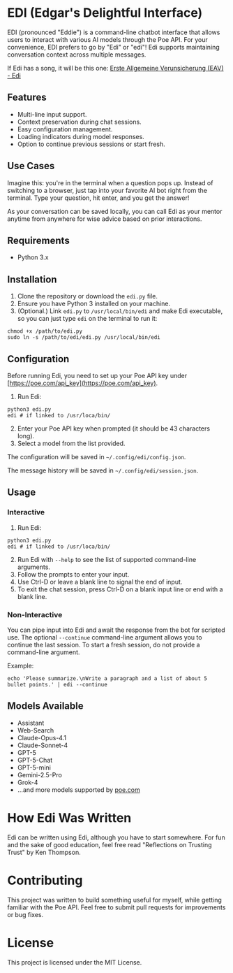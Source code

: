# EDI (Edgar's Delightful Interface)

EDI (pronounced "Eddie") is a command-line chatbot interface that allows users to interact with various AI models through the Poe API.
For your convenience, EDI prefers to go by "Edi" or "edi"!
Edi supports maintaining conversation context across multiple messages.

If Edi has a song, it will be this one: [Erste Allgemeine Verunsicherung (EAV) - Edi](https://www.youtube.com/watch?v=QN1Ek7pAoVc)

## Features

- Multi-line input support.
- Context preservation during chat sessions.
- Easy configuration management.
- Loading indicators during model responses.
- Option to continue previous sessions or start fresh.

## Use Cases

Imagine this: you're in the terminal when a question pops up.
Instead of switching to a browser, just tap into your favorite AI bot right from the terminal.
Type your question, hit enter, and you get the answer!

As your conversation can be saved locally, you can call Edi as your mentor anytime from anywhere for wise advice based on prior interactions.

## Requirements

- Python 3.x

## Installation

1. Clone the repository or download the `edi.py` file.
2. Ensure you have Python 3 installed on your machine.
3. (Optional.) Link `edi.py` to `/usr/local/bin/edi` and make Edi executable, so you can just type `edi` on the terminal to run it:
```shell
chmod +x /path/to/edi.py
sudo ln -s /path/to/edi/edi.py /usr/local/bin/edi
```

## Configuration

Before running Edi, you need to set up your Poe API key under [https://poe.com/api_key](https://poe.com/api_key).

1. Run Edi:
```shell
python3 edi.py
edi # if linked to /usr/loca/bin/
```
2. Enter your Poe API key when prompted (it should be 43 characters long).
3. Select a model from the list provided.

The configuration will be saved in `~/.config/edi/config.json`.

The message history will be saved in `~/.config/edi/session.json`.

## Usage

### Interactive

1. Run Edi:
```shell
python3 edi.py
edi # if linked to /usr/loca/bin/
```
2. Run Edi with `--help` to see the list of supported command-line arguments.
3. Follow the prompts to enter your input.
4. Use Ctrl-D or leave a blank line to signal the end of input.
5. To exit the chat session, press Ctrl-D on a blank input line or end with a blank line.

### Non-Interactive

You can pipe input into Edi and await the response from the bot for scripted use.
The optional `--continue` command-line argument allows you to continue the last session.
To start a fresh session, do not provide a command-line argument.

Example:
```shell
echo 'Please summarize.\nWrite a paragraph and a list of about 5 bullet points.' | edi --continue
```

## Models Available

* Assistant
* Web-Search
* Claude-Opus-4.1
* Claude-Sonnet-4
* GPT-5
* GPT-5-Chat
* GPT-5-mini
* Gemini-2.5-Pro
* Grok-4
* ...and more models supported by [poe.com](https://poe.com/about)

# How Edi Was Written

Edi can be written using Edi, although you have to start somewhere.
For fun and the sake of good education, feel free read "Reflections on Trusting Trust" by Ken Thompson. 

# Contributing

This project was written to build something useful for myself, while getting familiar with the Poe API.
Feel free to submit pull requests for improvements or bug fixes.

# License

This project is licensed under the MIT License.
